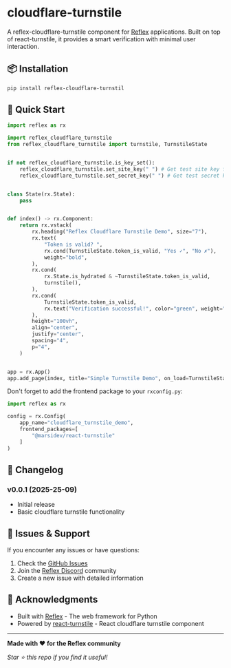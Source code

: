 # cloudflare-turnstile

A reflex-cloudflare-turnstile component for [Reflex](https://reflex.dev) applications. Built on top of react-turnstile, it provides a smart verification with minimal user interaction.


## 📦 Installation

```bash
pip install reflex-cloudflare-turnstil
```

## 🚀 Quick Start

```python
import reflex as rx

import reflex_cloudflare_turnstile
from reflex_cloudflare_turnstile import turnstile, TurnstileState


if not reflex_cloudflare_turnstile.is_key_set():
    reflex_cloudflare_turnstile.set_site_key(" ") # Get test site key from cloudflare website
    reflex_cloudflare_turnstile.set_secret_key(" ") # Get test secret key from cloudflare website


class State(rx.State):
    pass


def index() -> rx.Component:
    return rx.vstack(
        rx.heading("Reflex Cloudflare Turnstile Demo", size="7"),
        rx.text(
            "Token is valid? ",
            rx.cond(TurnstileState.token_is_valid, "Yes ✓", "No ✗"),
            weight="bold",
        ),
        rx.cond(
            rx.State.is_hydrated & ~TurnstileState.token_is_valid,
            turnstile(),
        ),
        rx.cond(
            TurnstileState.token_is_valid,
            rx.text("Verification successful!", color="green", weight="bold"),
        ),
        height="100vh",
        align="center",
        justify="center",
        spacing="4",
        p="4",
    )


app = rx.App()
app.add_page(index, title="Simple Turnstile Demo", on_load=TurnstileState.reset_validation)
```

Don't forget to add the frontend package to your `rxconfig.py`:

```python
import reflex as rx

config = rx.Config(
    app_name="cloudflare_turnstile_demo",
    frontend_packages=[
        "@marsidev/react-turnstile" 
    ]
)
```

## 📝 Changelog

### v0.0.1 (2025-25-09)
- Initial release
- Basic cloudflare turnstile functionality

## 🐛 Issues & Support

If you encounter any issues or have questions:

1. Check the [GitHub Issues](https://github.com/codeplugtech/reflex-cloudflare-turnstile/issues)
2. Join the [Reflex Discord](https://discord.com/channels/1029853095527727165) community
3. Create a new issue with detailed information


## 🙏 Acknowledgments

- Built with [Reflex](https://github.com/reflex-dev/reflex) - The web framework for Python
- Powered by [react-turnstile](https://docs.page/marsidev/react-turnstile) - React cloudflare turnstile component

---

**Made with ❤️ for the Reflex community**

*Star ⭐ this repo if you find it useful!*
